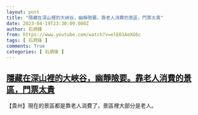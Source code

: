 ```yaml
---
layout: post
title: "隱藏在深山裡的大峽谷，幽靜險要。靠老人消費的景區，門票太貴"
date: 2023-04-19T23:30:09.000Z
author: 石炳鋒
from: https://www.youtube.com/watch?v=elE61AeXG6c
tags: [ 石炳锋 ]
comments: True
categories: [ 石炳锋 ]
---
```

<!--1681947009000-->
[隱藏在深山裡的大峽谷，幽靜險要。靠老人消費的景區，門票太貴](https://www.youtube.com/watch?v=elE61AeXG6c)
------

<div>
【貴州】現在的景區都是靠老人消費了，景區裡大部分是老人。
</div>

